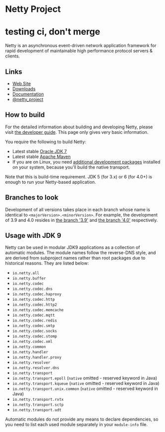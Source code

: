 # Netty Project
# testing ci, don't merge
Netty is an asynchronous event-driven network application framework for rapid development of maintainable high performance protocol servers & clients.

## Links

* [Web Site](https://netty.io/)
* [Downloads](https://netty.io/downloads.html)
* [Documentation](https://netty.io/wiki/)
* [@netty_project](https://twitter.com/netty_project)

## How to build

For the detailed information about building and developing Netty, please visit [the developer guide](https://netty.io/wiki/developer-guide.html).  This page only gives very basic information.

You require the following to build Netty:

* Latest stable [Oracle JDK 7](http://www.oracle.com/technetwork/java/)
* Latest stable [Apache Maven](http://maven.apache.org/)
* If you are on Linux, you need [additional development packages](https://netty.io/wiki/native-transports.html) installed on your system, because you'll build the native transport.

Note that this is build-time requirement.  JDK 5 (for 3.x) or 6 (for 4.0+) is enough to run your Netty-based application.

## Branches to look

Development of all versions takes place in each branch whose name is identical to `<majorVersion>.<minorVersion>`.  For example, the development of 3.9 and 4.0 resides in [the branch '3.9'](https://github.com/netty/netty/tree/3.9) and [the branch '4.0'](https://github.com/netty/netty/tree/4.0) respectively.

## Usage with JDK 9

Netty can be used in modular JDK9 applications as a collection of automatic modules. The module names follow the
reverse-DNS style, and are derived from subproject names rather than root packages due to historical reasons. They
are listed below:

 * `io.netty.all`
 * `io.netty.buffer`
 * `io.netty.codec`
 * `io.netty.codec.dns`
 * `io.netty.codec.haproxy`
 * `io.netty.codec.http`
 * `io.netty.codec.http2`
 * `io.netty.codec.memcache`
 * `io.netty.codec.mqtt`
 * `io.netty.codec.redis`
 * `io.netty.codec.smtp`
 * `io.netty.codec.socks`
 * `io.netty.codec.stomp`
 * `io.netty.codec.xml`
 * `io.netty.common`
 * `io.netty.handler`
 * `io.netty.handler.proxy`
 * `io.netty.resolver`
 * `io.netty.resolver.dns`
 * `io.netty.transport`
 * `io.netty.transport.epoll` (`native` omitted - reserved keyword in Java)
 * `io.netty.transport.kqueue` (`native` omitted - reserved keyword in Java)
 * `io.netty.transport.unix.common` (`native` omitted - reserved keyword in Java)
 * `io.netty.transport.rxtx`
 * `io.netty.transport.sctp`
 * `io.netty.transport.udt`



Automatic modules do not provide any means to declare dependencies, so you need to list each used module separately
in your `module-info` file.
